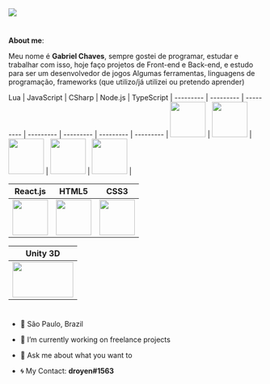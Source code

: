 <img src="https://cdn.discordapp.com/attachments/890289168700297271/890701282417979482/banner_github.png">

# 

<b>About me</b>:

Meu nome é <b>Gabriel Chaves</b>, sempre gostei de programar, estudar e trabalhar com isso, hoje faço projetos de Front-end e Back-end, e estudo para ser um desenvolvedor de jogos
Algumas ferramentas, linguagens de programação, frameworks (que utilizo/já utilizei ou pretendo aprender)


 Lua | JavaScript | CSharp | Node.js | TypeScript |
--------- | --------- | --------- | --------- | --------- | --------- | --------- |
<img src="https://upload.wikimedia.org/wikipedia/commons/thumb/c/cf/Lua-Logo.svg/1200px-Lua-Logo.svg.png" width="70vw" height="70vh"> | <img src="https://upload.wikimedia.org/wikipedia/commons/thumb/9/99/Unofficial_JavaScript_logo_2.svg/480px-Unofficial_JavaScript_logo_2.svg.png" width="70vw" height="70vh"> | <img src="https://cdn.discordapp.com/attachments/770846775287742468/854776314966704178/Csharp_Logo.png" width="70vw" height="70vh"> | <img src="https://cdn.discordapp.com/attachments/770846775287742468/854776908340002856/68747470733a2f2f74686964752e6465762f696d616765732f4e6f64656a732e737667.png" width="70vw" height="70vh"> | <img src="https://cdn.discordapp.com/attachments/770846775287742468/854777341338714142/68747470733a2f2f75706c6f61642e77696b696d656469612e6f72672f77696b6970656469612f636f6d6d6f6e732f746875.png" width="70vw" height="70vh"> |

React.js | HTML5 | CSS3 |
--------- | --------- | --------- |
<img src="https://cdn.discordapp.com/attachments/770846775287742468/854777962339237928/2507930-middle.png" width="70vw" height="70vh"> | <img src="https://logodownload.org/wp-content/uploads/2016/10/html5-logo-10.png" width="70vw" height="70vh"> | <img src="https://cdn.345tool.com/public/logos/css-formatter-logo.png" width="70vw" height="70vh"> |

Unity 3D |
--------- |
<img src="https://cdn.discordapp.com/attachments/890289168700297271/890704415802138664/logo-unity-web.png" width="120vw" height="70vh"> | 
#

- 📍 São Paulo, Brazil
- 🔭 I’m currently working on freelance projects
- 💬 Ask me about what you want to

- 🌀 My Contact: <b>droyen#1563</b>

#

